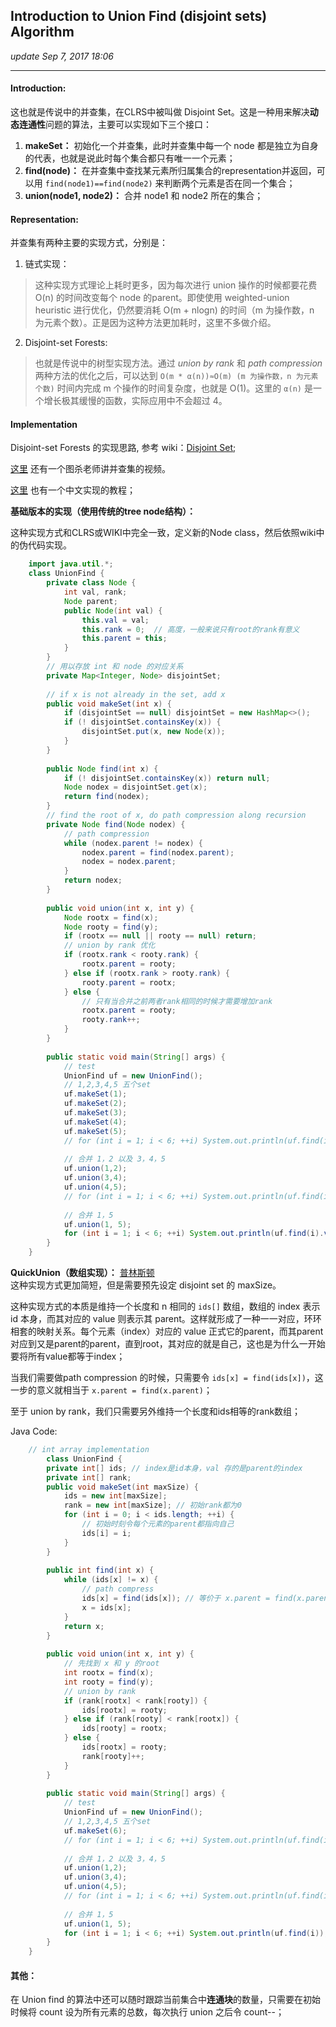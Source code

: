 ## Introduction to Union Find (disjoint sets) Algorithm
_update Sep 7, 2017  18:06_

---
#### Introduction:
这也就是传说中的并查集，在CLRS中被叫做 Disjoint Set。这是一种用来解决**动态连通性**问题的算法，主要可以实现如下三个接口：

1.  **makeSet：**  初始化一个并查集，此时并查集中每一个 node 都是独立为自身的代表，也就是说此时每个集合都只有唯一一个元素；
2.  **find(node)：**  在并查集中查找某元素所归属集合的representation并返回，可以用 `find(node1)==find(node2)` 来判断两个元素是否在同一个集合；
3.  **union(node1, node2)：**  合并 node1 和 node2 所在的集合；

#### Representation:
并查集有两种主要的实现方式，分别是：

1.  链式实现：
> 这种实现方式理论上耗时更多，因为每次进行 union 操作的时候都要花费 O(n) 的时间改变每个 node 的parent。即使使用 weighted-union heuristic 进行优化，仍然要消耗 O(m + nlogn) 的时间（m 为操作数，n 为元素个数）。正是因为这种方法更加耗时，这里不多做介绍。

2.  Disjoint-set Forests:
> 也就是传说中的树型实现方法。通过 _union by rank_ 和 _path compression_ 两种方法的优化之后，可以达到 `O(m * α(n))≈O(m) (m 为操作数，n 为元素个数)` 时间内完成 m 个操作的时间复杂度，也就是 O(1)。这里的 `α(n)` 是一个增长极其缓慢的函数，实际应用中不会超过 4。

#### Implementation
Disjoint-set Forests 的实现思路, 参考 wiki：[Disjoint Set](https://en.wikipedia.org/wiki/Disjoint-set_data_structure);

[这里](https://www.youtube.com/watch?v=ID00PMy0-vE) 还有一个图杀老师讲并查集的视频。

[这里](https://neo1218.github.io/unionfind/) 也有一个中文实现的教程；

**基础版本的实现（使用传统的tree node结构）：**

这种实现方式和CLRS或WIKI中完全一致，定义新的Node class，然后依照wiki中的伪代码实现。
```java
    import java.util.*;    
    class UnionFind {
        private class Node {
            int val, rank;
            Node parent;
            public Node(int val) {
                this.val = val;
                this.rank = 0;  // 高度，一般来说只有root的rank有意义
                this.parent = this;
            }
        }
        // 用以存放 int 和 node 的对应关系
        private Map<Integer, Node> disjointSet;
    
        // if x is not already in the set, add x
        public void makeSet(int x) {
            if (disjointSet == null) disjointSet = new HashMap<>();
            if (! disjointSet.containsKey(x)) {
                disjointSet.put(x, new Node(x));
            }
        }
    
        public Node find(int x) {
            if (! disjointSet.containsKey(x)) return null;
            Node nodex = disjointSet.get(x);
            return find(nodex);
        }
        // find the root of x, do path compression along recursion
        private Node find(Node nodex) {
            // path compression
            while (nodex.parent != nodex) {
                nodex.parent = find(nodex.parent);
                nodex = nodex.parent;
            }
            return nodex;
        }
    
        public void union(int x, int y) {
            Node rootx = find(x);
            Node rooty = find(y);
            if (rootx == null || rooty == null) return;
            // union by rank 优化
            if (rootx.rank < rooty.rank) {
                rootx.parent = rooty;
            } else if (rootx.rank > rooty.rank) {
                rooty.parent = rootx;
            } else {
                // 只有当合并之前两者rank相同的时候才需要增加rank
                rootx.parent = rooty;
                rooty.rank++;
            }
        }
    
        public static void main(String[] args) {
            // test
            UnionFind uf = new UnionFind();
            // 1,2,3,4,5 五个set
            uf.makeSet(1);
            uf.makeSet(2);
            uf.makeSet(3);
            uf.makeSet(4);
            uf.makeSet(5);
            // for (int i = 1; i < 6; ++i) System.out.println(uf.find(i).val);
    
            // 合并 1，2 以及 3，4，5
            uf.union(1,2);
            uf.union(3,4);
            uf.union(4,5);
            // for (int i = 1; i < 6; ++i) System.out.println(uf.find(i).val);
    
            // 合并 1，5
            uf.union(1, 5);
            for (int i = 1; i < 6; ++i) System.out.println(uf.find(i).val);
        }
    }
```

**QuickUnion（数组实现）：**
[普林斯顿](http://algs4.cs.princeton.edu/15uf/)  
这种实现方式更加简短，但是需要预先设定 disjoint set 的 maxSize。

这种实现方式的本质是维持一个长度和 n 相同的 `ids[]` 数组，数组的 index 表示 id 本身，而其对应的 value 则表示其 parent。这样就形成了一种一一对应，环环相套的映射关系。每个元素（index）对应的 value 正式它的parent，而其parent对应到又是parent的parent，直到root，其对应的就是自己，这也是为什么一开始要将所有value都等于index；

当我们需要做path compression 的时候，只需要令 `ids[x] = find(ids[x])`，这一步的意义就相当于 `x.parent = find(x.parent)`；

至于 union by rank，我们只需要另外维持一个长度和ids相等的rank数组；

Java Code:
```java
    // int array implementation
        class UnionFind {
        private int[] ids; // index是id本身，val 存的是parent的index
        private int[] rank;
        public void makeSet(int maxSize) {
            ids = new int[maxSize];
            rank = new int[maxSize]; // 初始rank都为0
            for (int i = 0; i < ids.length; ++i) {
                // 初始时刻令每个元素的parent都指向自己
                ids[i] = i;
            }
        }
    
        public int find(int x) {
            while (ids[x] != x) {
                // path compress
                ids[x] = find(ids[x]); // 等价于 x.parent = find(x.parent)
                x = ids[x];
            }
            return x;
        }
    
        public void union(int x, int y) {
            // 先找到 x 和 y 的root
            int rootx = find(x);
            int rooty = find(y);
            // union by rank
            if (rank[rootx] < rank[rooty]) {
                ids[rootx] = rooty;
            } else if (rank[rooty] < rank[rootx]) {
                ids[rooty] = rootx;
            } else {
                ids[rootx] = rooty;
                rank[rooty]++;
            }
        }
    
        public static void main(String[] args) {
            // test
            UnionFind uf = new UnionFind();
            // 1,2,3,4,5 五个set
            uf.makeSet(6);
            // for (int i = 1; i < 6; ++i) System.out.println(uf.find(i));
    
            // 合并 1，2 以及 3，4，5
            uf.union(1,2);
            uf.union(3,4);
            uf.union(4,5);
            // for (int i = 1; i < 6; ++i) System.out.println(uf.find(i));
    
            // 合并 1，5
            uf.union(1, 5);
            for (int i = 1; i < 6; ++i) System.out.println(uf.find(i));
        }
    }
```    

#### 其他：
在 Union find 的算法中还可以随时跟踪当前集合中**连通块**的数量，只需要在初始时候将 count 设为所有元素的总数，每次执行 union 之后令 count--；









